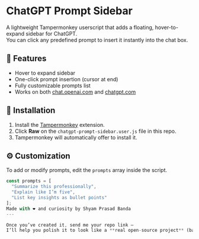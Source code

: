 # ChatGPT Prompt Sidebar

A lightweight Tampermonkey userscript that adds a floating, hover-to-expand sidebar for ChatGPT.  
You can click any predefined prompt to insert it instantly into the chat box.

## 🧩 Features
- Hover to expand sidebar
- One-click prompt insertion (cursor at end)
- Fully customizable prompts list
- Works on both [chat.openai.com](https://chat.openai.com) and [chatgpt.com](https://chatgpt.com)

## 🚀 Installation
1. Install the [Tampermonkey](https://tampermonkey.net/) extension.
2. Click **Raw** on the `chatgpt-prompt-sidebar.user.js` file in this repo.
3. Tampermonkey will automatically offer to install it.

## ⚙️ Customization
To add or modify prompts, edit the `prompts` array inside the script.

```js
const prompts = [
  "Summarize this professionally",
  "Explain like I’m five",
  "List key insights as bullet points"
];
Made with ❤️ and curiosity by Shyam Prasad Banda
---

Once you’ve created it, send me your repo link —  
I’ll help you polish it to look like a **real open-source project** (badges, versioning, etc.).

